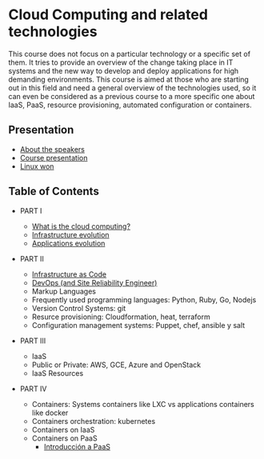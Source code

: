 # Cloud Computing and related technologies

This course does not focus on a particular technology or a specific
set of them. It tries to provide  an overview of the change taking
place in IT systems and the new way to develop and deploy
applications for high demanding environments. This course is aimed at
those who are starting out in this field and need a general overview
of the technologies used, so it can even be considered as a previous
course to a more specific one about IaaS, PaaS, resource provisioning,
automated configuration or containers.

## Presentation

* [About the speakers](https://iesgn.github.io/cloudandrelated/about-speakers.html#/)
* [Course presentation](https://iesgn.github.io/cloudandrelated/presentation.html#/)
* [Linux won](https://iesgn.github.io/cloudandrelated/linux-won.html#/)

## Table of Contents

* PART I
  - [What is the cloud computing?](https://iesgn.github.io/cloudandrelated/intro-cloud.html#/)
  - [Infrastructure evolution](https://iesgn.github.io/cloudandrelated/infra-evolution.html#/)
  - [Applications evolution](https://iesgn.github.io/cloudandrelated/app-evolution.html#/)

* PART II
  - [Infrastructure as Code](https://iesgn.github.io/cloudandrelated/infra_as_code.html#/)
  - [DevOps (and Site Reliability Engineer)](https://iesgn.github.io/cloudandrelated/devops.html#/)
  - Markup Languages
  - Frequently used programming languages: Python, Ruby, Go, Nodejs
  - Version Control Systems: git
  - Resurce provisioning: Cloudformation, heat, terraform 
  - Configuration management systems: Puppet, chef, ansible y salt

* PART III
  - IaaS
  - Public or Private: AWS, GCE, Azure and OpenStack
  - IaaS Resources

* PART IV
  - Containers: Systems containers like LXC vs applications containers like docker
  - Containers orchestration: kubernetes
  - Containers on IaaS
  - Containers on PaaS
    - [Introducción a PaaS](https://iesgn.github.io/cloudandrelated/paas.html#/)
